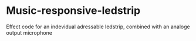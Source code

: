# Music-responsive-ledstrip
Effect code for an indevidual adressable ledstrip, combined with an analoge output microphone
